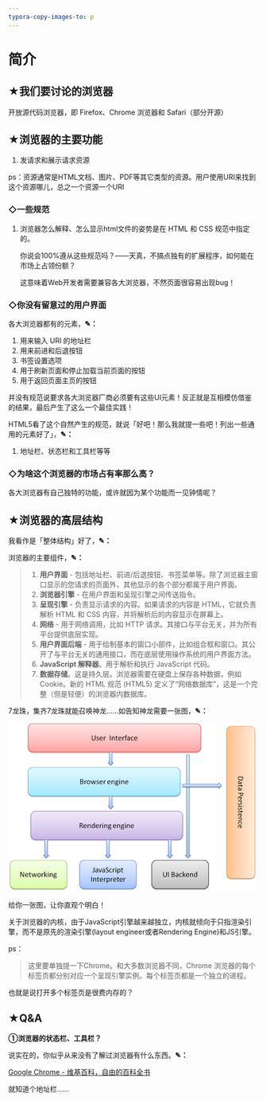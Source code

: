 ```yaml
---
typora-copy-images-to: p
---
```


# 简介

## ★我们要讨论的浏览器

开放源代码浏览器，即 Firefox、Chrome 浏览器和 Safari（部分开源）

## ★浏览器的主要功能

1. 发请求和展示请求资源

ps：资源通常是HTML文档、图片、PDF等其它类型的资源。用户使用URI来找到这个资源哪儿，总之一个资源一个URI

### ◇一些规范

1. 浏览器怎么解释、怎么显示html文件的姿势是在 HTML 和 CSS 规范中指定的。

   你说会100%遵从这些规范吗？——天真，不搞点独有的扩展程序，如何能在市场上占领份额？

   这意味着Web开发者需要兼容各大浏览器，不然页面很容易出现bug！

### ◇你没有留意过的用户界面

各大浏览器都有的元素，**✎：**

1. 用来输入 URI 的地址栏
2. 用来前进和后退按钮
3. 书签设置选项
4. 用于刷新页面和停止加载当前页面的按钮
5. 用于返回页面主页的按钮

并没有规范说要求各大浏览器厂商必须要有这些UI元素！反正就是互相模仿借鉴的结果，最后产生了这么一个最佳实践！

HTML5看了这个自然产生的规范，就说「好吧！那么我就提一些吧！列出一些通用的元素好了」，**✎：**

1. 地址栏、状态栏和工具栏等等

### ◇为啥这个浏览器的市场占有率那么高？

各大浏览器有自己独特的功能，或许就因为某个功能而一见钟情呢？

## ★浏览器的高层结构

我看作是「整体结构」好了，**✎：**

浏览器的主要组件，**✎：**

> 1. **用户界面** - 包括地址栏、前进/后退按钮、书签菜单等。除了浏览器主窗口显示的您请求的页面外，其他显示的各个部分都属于用户界面。
> 2. **浏览器引擎** - 在用户界面和呈现引擎之间传送指令。
> 3. **呈现引擎** - 负责显示请求的内容。如果请求的内容是 HTML，它就负责解析 HTML 和 CSS 内容，并将解析后的内容显示在屏幕上。
> 4. **网络** - 用于网络调用，比如 HTTP 请求。其接口与平台无关，并为所有平台提供底层实现。
> 5. **用户界面后端** - 用于绘制基本的窗口小部件，比如组合框和窗口。其公开了与平台无关的通用接口，而在底层使用操作系统的用户界面方法。
> 6. **JavaScript 解释器**。用于解析和执行 JavaScript 代码。
> 7. **数据存储**。这是持久层。浏览器需要在硬盘上保存各种数据，例如 Cookie。新的 HTML 规范 (HTML5) 定义了“网络数据库”，这是一个完整（但是轻便）的浏览器内数据库。

7龙珠，集齐7龙珠就能召唤神龙……如告知神龙需要一张图，**✎：**

![浏览器的主要组件](p/layers.png)

给你一张图，让你直观个明白！

关于浏览器的内核，由于JavaScript引擎越来越独立，内核就倾向于只指渲染引擎，而不是原先的渲染引擎(layout engineer或者Rendering Engine)和JS引擎。

ps：

> 这里要单独提一下Chrome。和大多数浏览器不同，Chrome 浏览器的每个标签页都分别对应一个呈现引擎实例。每个标签页都是一个独立的进程。

也就是说打开多个标签页是很费内存的？

## ★Q&A

**①浏览器的状态栏、工具栏？**

说实在的，你似乎从来没有了解过浏览器有什么东西。**✎：**

[Google Chrome - 维基百科，自由的百科全书](https://zh.wikipedia.org/wiki/Google_Chrome#%E5%8A%9F%E8%83%BD)

就知道个地址栏……



